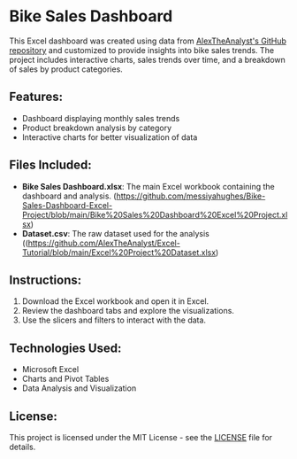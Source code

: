 # Bike Sales Dashboard

This Excel dashboard was created using data from [AlexTheAnalyst's GitHub repository](https://github.com/AlexTheAnalyst) and customized to provide insights into bike sales trends. The project includes interactive charts, sales trends over time, and a breakdown of sales by product categories.

## Features:
- Dashboard displaying monthly sales trends
- Product breakdown analysis by category
- Interactive charts for better visualization of data

## Files Included:
- **Bike Sales Dashboard.xlsx**: The main Excel workbook containing the dashboard and analysis. (https://github.com/messiyahughes/Bike-Sales-Dashboard-Excel-Project/blob/main/Bike%20Sales%20Dashboard%20Excel%20Project.xlsx)
- **Dataset.csv**: The raw dataset used for the analysis ((https://github.com/AlexTheAnalyst/Excel-Tutorial/blob/main/Excel%20Project%20Dataset.xlsx)

## Instructions:
1. Download the Excel workbook and open it in Excel.
2. Review the dashboard tabs and explore the visualizations.
3. Use the slicers and filters to interact with the data.

## Technologies Used:
- Microsoft Excel
- Charts and Pivot Tables
- Data Analysis and Visualization

## License:
This project is licensed under the MIT License - see the [LICENSE](LICENSE) file for details.
